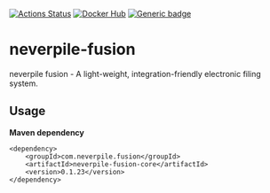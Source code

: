 [![Actions Status](https://github.com/levigo/neverpile-fusion/workflows/Continuous%20Delivery/badge.svg)](https://github.com/levigo/neverpile-fusion/actions)
[![Docker Hub](https://img.shields.io/badge/MADE%20with-JAVA-RED.svg)](#JAVA)
[![Generic badge](https://img.shields.io/badge/current%20version-0.1.23-1abc9c.svg)](https://github.com/levigo/neverpile-fusion/tree/v0.1.23)

# neverpile-fusion
neverpile fusion - A light-weight, integration-friendly electronic filing system.

## Usage
__Maven dependency__

    <dependency>
        <groupId>com.neverpile.fusion</groupId>
        <artifactId>neverpile-fusion-core</artifactId>
        <version>0.1.23</version>
    </dependency>
